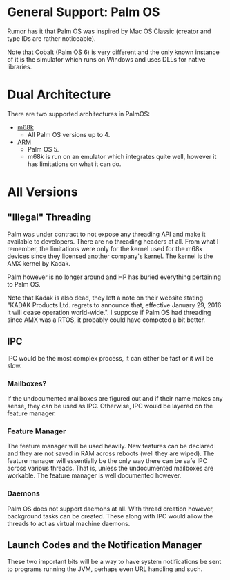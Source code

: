 # General Support: Palm OS

Rumor has it that Palm OS was inspired by Mac OS Classic (creator and type
IDs are rather noticeable).

Note that Cobalt (Palm OS 6) is very different and the only known instance of
it is the simulator which runs on Windows and uses DLLs for native libraries.

# Dual Architecture

There are two supported architectures in PalmOS:

 * [m68k](m68k_palmos_generic__dev.mkd)
   * All Palm OS versions up to 4.
 * [ARM](arm32_palmos_generic__dev.mkd)
   * Palm OS 5.
   * m68k is run on an emulator which integrates quite well, however it has
     limitations on what it can do.

# All Versions

## "Illegal" Threading

Palm was under contract to not expose any threading API and make it
available to developers. There are no threading headers at all. From what I
remember, the limitations were only for the kernel used for the m68k devices
since they licensed another company's kernel. The kernel is the AMX kernel by
Kadak.

Palm however is no longer around and HP has buried everything pertaining to
Palm OS.

Note that Kadak is also dead, they left a note on their website stating
"KADAK Products Ltd. regrets to announce that, effective January 29, 2016
it will cease operation world-wide.". I suppose if Palm OS had threading since
AMX was a RTOS, it probably could have competed a bit better.

## IPC

IPC would be the most complex process, it can either be fast or it will be
slow.

### Mailboxes?

If the undocumented mailboxes are figured out and if their name makes any
sense, they can be used as IPC. Otherwise, IPC would be layered on the feature
manager.

### Feature Manager

The feature manager will be used heavily. New features can be declared and
they are not saved in RAM across reboots (well they are wiped). The feature
manager will essentially be the only way there can be safe IPC across various
threads. That is, unless the undocumented mailboxes are workable. The feature
manager is well documented however.

### Daemons

Palm OS does not support daemons at all. With thread creation however,
background tasks can be created. These along with IPC would allow the threads
to act as virtual machine daemons.

## Launch Codes and the Notification Manager

These two important bits will be a way to have system notifications be sent to
programs running the JVM, perhaps even URL handling and such.

